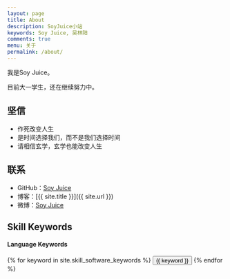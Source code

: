 ```yaml
---
layout: page
title: About
description: SoyJuice小站
keywords: Soy Juice, 吴林阳
comments: true
menu: 关于
permalink: /about/
---
```


我是Soy Juice。

目前大一学生，还在继续努力中。

## 坚信

* 作死改变人生
* 是时间选择我们，而不是我们选择时间
* 请相信玄学，玄学也能改变人生

## 联系

* GitHub：[Soy Juice](https://github.com/soyjuice)
* 博客：[{{ site.title }}]({{ site.url }})
* 微博：[Soy Juice](http://weibo.com/soyjuice)

<!--* 掘金：[@mzlogin](http://gold.xitu.io/user/570ddaeb2e958a005c63b2da)
* LinkedIn：[@mazhuang](https://www.linkedin.com/in/mazhuang)-->
<!--* 知乎: [@mzlogin](http://www.zhihu.com/people/mzlogin)
* 豆瓣: [@壮哥不胖](http://www.douban.com/people/freedim)-->

## Skill Keywords

#### Language Keywords
<div class="btn-inline">
    {% for keyword in site.skill_software_keywords %}
    <button class="btn btn-outline" type="button">{{ keyword }}</button>
    {% endfor %}
</div>

<!--#### Mobile Developer Keywords
<div class="btn-inline">
    {% for keyword in site.skill_mobile_app_keywords %}
    <button class="btn btn-outline" type="button">{{ keyword }}</button>
    {% endfor %}
</div>

#### Windows Developer Keywords
<div class="btn-inline">
    {% for keyword in site.skill_windows_keywords %}
    <button class="btn btn-outline" type="button">{{ keyword }}</button>
    {% endfor %}
</div>-->
